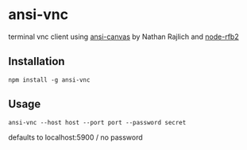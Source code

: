 ansi-vnc
========

terminal vnc client using [ansi-canvas](https://github.com/TooTallNate/ansi-canvas) by Nathan Rajlich and [node-rfb2](https://github.com/sidorares/node-rfb2)

## Installation

    npm install -g ansi-vnc

## Usage

    ansi-vnc --host host --port port --password secret

defaults to localhost:5900 / no password
